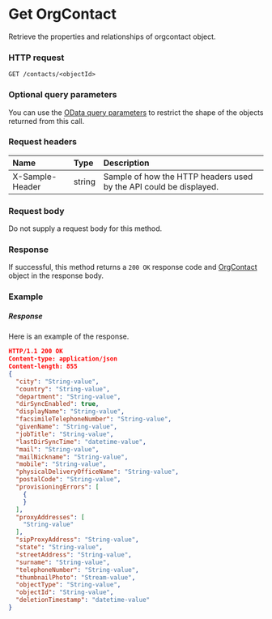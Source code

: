 # Get OrgContact

Retrieve the properties and relationships of orgcontact object.
### HTTP request
```http
GET /contacts/<objectId>
```
### Optional query parameters
You can use the [OData query parameters](odata-optional-query-parameters.md) to restrict the shape of the objects returned from this call.
### Request headers
| Name       | Type | Description|
|:-----------|:------|:----------|
| X-Sample-Header  | string  | Sample of how the HTTP headers used by the API could be displayed.|

### Request body
Do not supply a request body for this method.
### Response
If successful, this method returns a `200 OK` response code and [OrgContact](../resources/orgcontact.md) object in the response body.
### Example
##### Response
Here is an example of the response.
```json
HTTP/1.1 200 OK
Content-type: application/json
Content-length: 855
{
  "city": "String-value",
  "country": "String-value",
  "department": "String-value",
  "dirSyncEnabled": true,
  "displayName": "String-value",
  "facsimileTelephoneNumber": "String-value",
  "givenName": "String-value",
  "jobTitle": "String-value",
  "lastDirSyncTime": "datetime-value",
  "mail": "String-value",
  "mailNickname": "String-value",
  "mobile": "String-value",
  "physicalDeliveryOfficeName": "String-value",
  "postalCode": "String-value",
  "provisioningErrors": [
    {
    }
  ],
  "proxyAddresses": [
    "String-value"
  ],
  "sipProxyAddress": "String-value",
  "state": "String-value",
  "streetAddress": "String-value",
  "surname": "String-value",
  "telephoneNumber": "String-value",
  "thumbnailPhoto": "Stream-value",
  "objectType": "String-value",
  "objectId": "String-value",
  "deletionTimestamp": "datetime-value"
}
```
